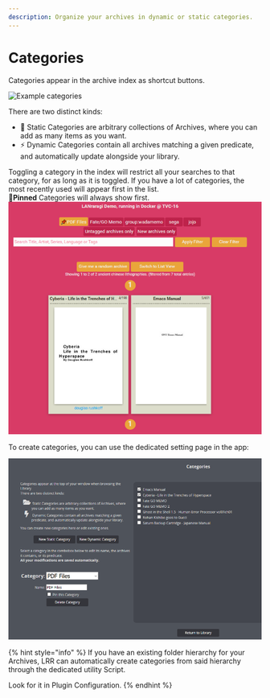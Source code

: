 ```yaml
---
description: Organize your archives in dynamic or static categories.
---
```


# Categories

Categories appear in the archive index as shortcut buttons.  

![Example categories](../.gitbook/assets/favtags.jpg)

 There are two distinct kinds:

* 📁 Static Categories are arbitrary collections of Archives, where you can add as many items as you want.
* ⚡ Dynamic Categories contain all archives matching a given predicate, and automatically update alongside your library.

Toggling a category in the index will restrict all your searches to that category, for as long as it is toggled.
If you have a lot of categories, the most recently used will appear first in the list.  
**📌Pinned** Categories will always show first.
![filtered](../.gitbook/assets/category_filtered.png)

To create categories, you can use the dedicated setting page in the app:

![Category creation page](../.gitbook/assets/categories.png)

{% hint style="info" %}
If you have an existing folder hierarchy for your Archives, LRR can automatically create categories from said hierarchy through the dedicated utility Script.  

Look for it in Plugin Configuration.
{% endhint %}

